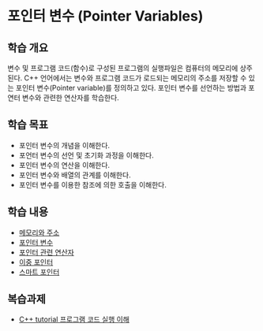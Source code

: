 # 포인터 변수 (Pointer Variables)

## 학습 개요

변수 및 프로그램 코드(함수)로 구성된 프로그램의 실행파일은 컴퓨터의 메모리에 상주된다. C++ 언어에서는 변수와 프로그램 코드가 로드되는 메모리의 주소를 저장할 수 있는 포인터 변수(Pointer variable)를 정의하고 있다. 포인터 변수를 선언하는 방법과 포연터 변수와 관련한 연산자를 학습한다.  

## 학습 목표
* 포인터 변수의 개념을 이해한다.
* 포언터 변수의 선언 및 초기화 과정을 이해한다. 
* 포인터 변수의 연산을 이해한다.
* 포인터 변수와 배열의 관계를 이해한다. 
* 포인터 변수를 이용한 참조에 의한 호출을 이해한다.

## 학습 내용

* [메모리와 주소](./Memory_Address.md)
* [포인터 변수](./PointerVariables.md)
* [포인터 관련 연산자](./PointerOperator.md)
* [이중 포인터](./DoublePointer.md)
* [스마트 포인터](../SmartPointer)


## 복습과제 

* [C++ tutorial 프로그램 코드 실행 이해](https://www.cplusplus.com/doc/tutorial/pointers/)

